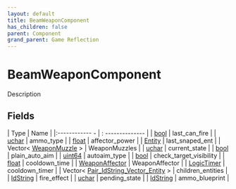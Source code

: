 ```yaml
---
layout: default
title: BeamWeaponComponent
has_children: false
parent: Component
grand_parent: Game Reflection
---
```

# BeamWeaponComponent
Description 

## Fields
| Type | Name |
|:------------ - | : -------------- |
| [bool](game-reflection/components/bool.md) | last_can_fire |
| [uchar](game-reflection/enums/uchar.md) | ammo_type |
| [float](game-reflection/components/float.md) | affector_power |
| [Entity](game-reflection/classes/entity.md) | last_snaped_ent |
| Vector< [WeaponMuzzle](game-reflection/classes/weapon_muzzle.md) > | WeaponMuzzles |
| [uchar](game-reflection/enums/uchar.md) | current_state |
| [bool](game-reflection/components/bool.md) | plain_auto_aim |
| [uint64](game-reflection/components/uint64.md) | autoaim_type |
| [bool](game-reflection/components/bool.md) | check_target_visibility |
| [float](game-reflection/components/float.md) | cooldown_time |
| [WeaponAffector](game-reflection/classes/weapon_affector.md) | WeaponAffector |
| [LogicTimer](game-reflection/classes/logic_timer.md) | cooldown_timer |
| Vector< [Pair_IdString_Vector_Entity](game-reflection/classes/pair__id_string__vector__entity.md) > | children_entities |
| [IdString](game-reflection/components/id_string.md) | fire_effect |
| [uchar](game-reflection/enums/uchar.md) | pending_state |
| [IdString](game-reflection/components/id_string.md) | ammo_blueprint |
